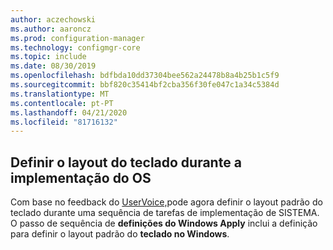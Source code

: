 ```yaml
---
author: aczechowski
ms.author: aaroncz
ms.prod: configuration-manager
ms.technology: configmgr-core
ms.topic: include
ms.date: 08/30/2019
ms.openlocfilehash: bdfbda10dd37304bee562a24478b8a4b25b1c5f9
ms.sourcegitcommit: bbf820c35414bf2cba356f30fe047c1a34c5384d
ms.translationtype: MT
ms.contentlocale: pt-PT
ms.lasthandoff: 04/21/2020
ms.locfileid: "81716132"
---
```

## <a name="set-keyboard-layout-during-os-deployment"></a><a name="bkmk_osd"></a>Definir o layout do teclado durante a implementação do OS

<!--5138936-->

Com base no feedback do [UserVoice,](https://configurationmanager.uservoice.com/forums/300492-ideas/suggestions/38355292-add-keyboard-layout-settings-in-the-apply-windows)pode agora definir o layout padrão do teclado durante uma sequência de tarefas de implementação de SISTEMA. O passo de sequência de **definições do Windows Apply** inclui a definição para definir o layout padrão do **teclado no Windows**.
